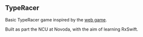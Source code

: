## TypeRacer

Basic TypeRacer game inspired by the [web game](http://play.typeracer.com/).

Built as part the NCU at Novoda, with the aim of learning RxSwift.
